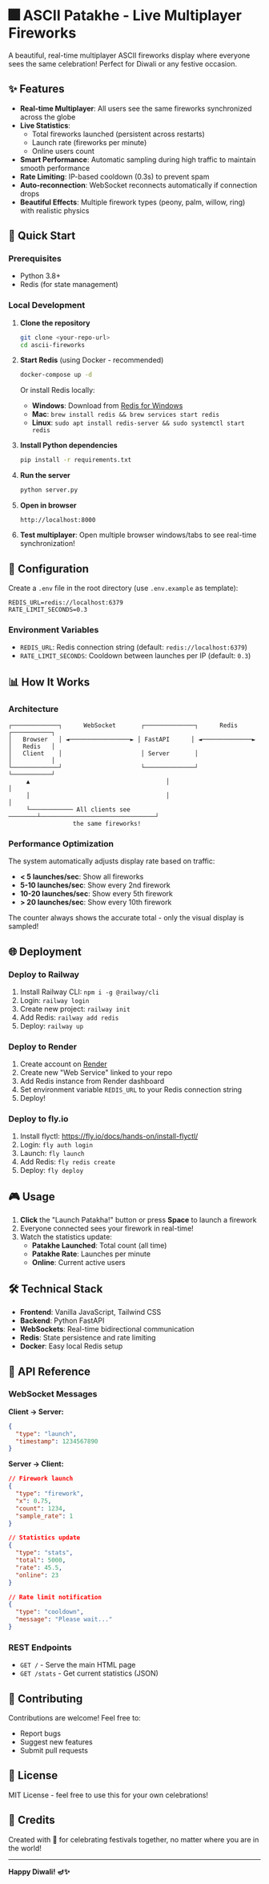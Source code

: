 # 🎆 ASCII Patakhe - Live Multiplayer Fireworks

A beautiful, real-time multiplayer ASCII fireworks display where everyone sees the same celebration! Perfect for Diwali or any festive occasion.

## ✨ Features

- **Real-time Multiplayer**: All users see the same fireworks synchronized across the globe
- **Live Statistics**: 
  - Total fireworks launched (persistent across restarts)
  - Launch rate (fireworks per minute)
  - Online users count
- **Smart Performance**: Automatic sampling during high traffic to maintain smooth performance
- **Rate Limiting**: IP-based cooldown (0.3s) to prevent spam
- **Auto-reconnection**: WebSocket reconnects automatically if connection drops
- **Beautiful Effects**: Multiple firework types (peony, palm, willow, ring) with realistic physics

## 🚀 Quick Start

### Prerequisites

- Python 3.8+
- Redis (for state management)

### Local Development

1. **Clone the repository**
   ```bash
   git clone <your-repo-url>
   cd ascii-fireworks
   ```

2. **Start Redis** (using Docker - recommended)
   ```bash
   docker-compose up -d
   ```
   
   Or install Redis locally:
   - **Windows**: Download from [Redis for Windows](https://github.com/microsoftarchive/redis/releases)
   - **Mac**: `brew install redis && brew services start redis`
   - **Linux**: `sudo apt install redis-server && sudo systemctl start redis`

3. **Install Python dependencies**
   ```bash
   pip install -r requirements.txt
   ```

4. **Run the server**
   ```bash
   python server.py
   ```

5. **Open in browser**
   ```
   http://localhost:8000
   ```

6. **Test multiplayer**: Open multiple browser windows/tabs to see real-time synchronization!

## 🔧 Configuration

Create a `.env` file in the root directory (use `.env.example` as template):

```env
REDIS_URL=redis://localhost:6379
RATE_LIMIT_SECONDS=0.3
```

### Environment Variables

- `REDIS_URL`: Redis connection string (default: `redis://localhost:6379`)
- `RATE_LIMIT_SECONDS`: Cooldown between launches per IP (default: `0.3`)

## 📊 How It Works

### Architecture

```
┌─────────────┐      WebSocket       ┌──────────────┐      Redis      ┌───────────┐
│   Browser   │ ◄─────────────────► │ FastAPI      │ ◄──────────────► │   Redis   │
│   Client    │                      │ Server       │                  │           │
└─────────────┘                      └──────────────┘                  └───────────┘
     ▲                                      │                                │
     │                                      │                                │
     └──────────── All clients see ────────┴────────────────────────────────┘
                  the same fireworks!
```

### Performance Optimization

The system automatically adjusts display rate based on traffic:
- **< 5 launches/sec**: Show all fireworks
- **5-10 launches/sec**: Show every 2nd firework
- **10-20 launches/sec**: Show every 5th firework
- **> 20 launches/sec**: Show every 10th firework

The counter always shows the accurate total - only the visual display is sampled!

## 🌐 Deployment

### Deploy to Railway

1. Install Railway CLI: `npm i -g @railway/cli`
2. Login: `railway login`
3. Create new project: `railway init`
4. Add Redis: `railway add redis`
5. Deploy: `railway up`

### Deploy to Render

1. Create account on [Render](https://render.com)
2. Create new "Web Service" linked to your repo
3. Add Redis instance from Render dashboard
4. Set environment variable `REDIS_URL` to your Redis connection string
5. Deploy!

### Deploy to fly.io

1. Install flyctl: https://fly.io/docs/hands-on/install-flyctl/
2. Login: `fly auth login`
3. Launch: `fly launch`
4. Add Redis: `fly redis create`
5. Deploy: `fly deploy`

## 🎮 Usage

1. **Click** the "Launch Patakha!" button or press **Space** to launch a firework
2. Everyone connected sees your firework in real-time!
3. Watch the statistics update:
   - **Patakhe Launched**: Total count (all time)
   - **Patakhe Rate**: Launches per minute
   - **Online**: Current active users

## 🛠️ Technical Stack

- **Frontend**: Vanilla JavaScript, Tailwind CSS
- **Backend**: Python FastAPI
- **WebSockets**: Real-time bidirectional communication
- **Redis**: State persistence and rate limiting
- **Docker**: Easy local Redis setup

## 📝 API Reference

### WebSocket Messages

**Client → Server:**
```json
{
  "type": "launch",
  "timestamp": 1234567890
}
```

**Server → Client:**
```json
// Firework launch
{
  "type": "firework",
  "x": 0.75,
  "count": 1234,
  "sample_rate": 1
}

// Statistics update
{
  "type": "stats",
  "total": 5000,
  "rate": 45.5,
  "online": 23
}

// Rate limit notification
{
  "type": "cooldown",
  "message": "Please wait..."
}
```

### REST Endpoints

- `GET /` - Serve the main HTML page
- `GET /stats` - Get current statistics (JSON)

## 🤝 Contributing

Contributions are welcome! Feel free to:
- Report bugs
- Suggest new features
- Submit pull requests

## 📄 License

MIT License - feel free to use this for your own celebrations!

## 🎉 Credits

Created with 💖 for celebrating festivals together, no matter where you are in the world!

---

**Happy Diwali! 🪔✨**

